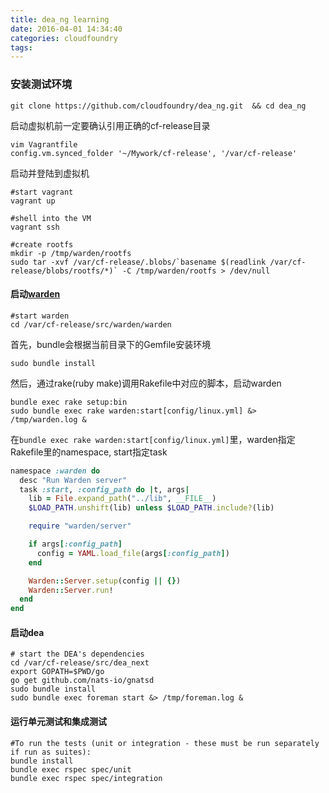 ```yaml
---
title: dea_ng learning
date: 2016-04-01 14:34:40
categories: cloudfoundry
tags:
---
```

### 安装测试环境
```   
git clone https://github.com/cloudfoundry/dea_ng.git  && cd dea_ng
```
启动虚拟机前一定要确认引用正确的cf-release目录
```
vim Vagrantfile
config.vm.synced_folder '~/Mywork/cf-release', '/var/cf-release'
```

启动并登陆到虚拟机
```
#start vagrant
vagrant up

#shell into the VM
vagrant ssh
```
```
#create rootfs
mkdir -p /tmp/warden/rootfs
sudo tar -xvf /var/cf-release/.blobs/`basename $(readlink /var/cf-release/blobs/rootfs/*)` -C /tmp/warden/rootfs > /dev/null
```
#### 启动[warden](https://github.com/cloudfoundry/warden)
```
#start warden
cd /var/cf-release/src/warden/warden
```
首先，bundle会根据当前目录下的Gemfile安装环境
```
sudo bundle install
```
然后，通过rake(ruby make)调用Rakefile中对应的脚本，启动warden
```
bundle exec rake setup:bin
sudo bundle exec rake warden:start[config/linux.yml] &> /tmp/warden.log &
```
 在`bundle exec rake warden:start[config/linux.yml]`里，warden指定Rakefile里的namespace, start指定task

```ruby
namespace :warden do
  desc "Run Warden server"
  task :start, :config_path do |t, args|
    lib = File.expand_path("../lib", __FILE__)
    $LOAD_PATH.unshift(lib) unless $LOAD_PATH.include?(lib)

    require "warden/server"

    if args[:config_path]
      config = YAML.load_file(args[:config_path])
    end

    Warden::Server.setup(config || {})
    Warden::Server.run!
  end
end

```
#### 启动dea
```
# start the DEA's dependencies
cd /var/cf-release/src/dea_next
export GOPATH=$PWD/go
go get github.com/nats-io/gnatsd
sudo bundle install
sudo bundle exec foreman start &> /tmp/foreman.log &
```

#### 运行单元测试和集成测试
```
#To run the tests (unit or integration - these must be run separately if run as suites):
bundle install
bundle exec rspec spec/unit
bundle exec rspec spec/integration
```